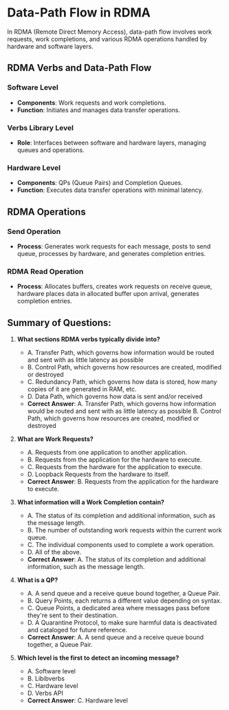 # Data-Path Flow in RDMA

In RDMA (Remote Direct Memory Access), data-path flow involves work requests, work completions, and various RDMA operations handled by hardware and software layers.

## RDMA Verbs and Data-Path Flow

### Software Level
- **Components**: Work requests and work completions.
- **Function**: Initiates and manages data transfer operations.

### Verbs Library Level
- **Role**: Interfaces between software and hardware layers, managing queues and operations.

### Hardware Level
- **Components**: QPs (Queue Pairs) and Completion Queues.
- **Function**: Executes data transfer operations with minimal latency.

## RDMA Operations

### Send Operation
- **Process**: Generates work requests for each message, posts to send queue, processes by hardware, and generates completion entries.

### RDMA Read Operation
- **Process**: Allocates buffers, creates work requests on receive queue, hardware places data in allocated buffer upon arrival, generates completion entries.

## Summary of Questions:

1. **What sections RDMA verbs typically divide into?**
   - A. Transfer Path, which governs how information would be routed and sent with as little latency as possible
   - B. Control Path, which governs how resources are created, modified or destroyed
   - C. Redundancy Path, which governs how data is stored, how many copies of it are generated in RAM, etc.
   - D. Data Path, which governs how data is sent and/or received
   - **Correct Answer**: A. Transfer Path, which governs how information would be routed and sent with as little latency as possible
                      B. Control Path, which governs how resources are created, modified or destroyed

2. **What are Work Requests?**
   - A. Requests from one application to another application.
   - B. Requests from the application for the hardware to execute.
   - C. Requests from the hardware for the application to execute.
   - D. Loopback Requests from the hardware to itself.
   - **Correct Answer**: B. Requests from the application for the hardware to execute.

3. **What information will a Work Completion contain?**
   - A. The status of its completion and additional information, such as the message length.
   - B. The number of outstanding work requests within the current work queue.
   - C. The individual components used to complete a work operation.
   - D. All of the above.
   - **Correct Answer**: A. The status of its completion and additional information, such as the message length.

4. **What is a QP?**
   - A. A send queue and a receive queue bound together, a Queue Pair.
   - B. Query Points, each returns a different value depending on syntax.
   - C. Queue Points, a dedicated area where messages pass before they're sent to their destination.
   - D. A Quarantine Protocol, to make sure harmful data is deactivated and cataloged for future reference.
   - **Correct Answer**: A. A send queue and a receive queue bound together, a Queue Pair.

5. **Which level is the first to detect an incoming message?**
   - A. Software level
   - B. Libibverbs
   - C. Hardware level
   - D. Verbs API
   - **Correct Answer**: C. Hardware level

